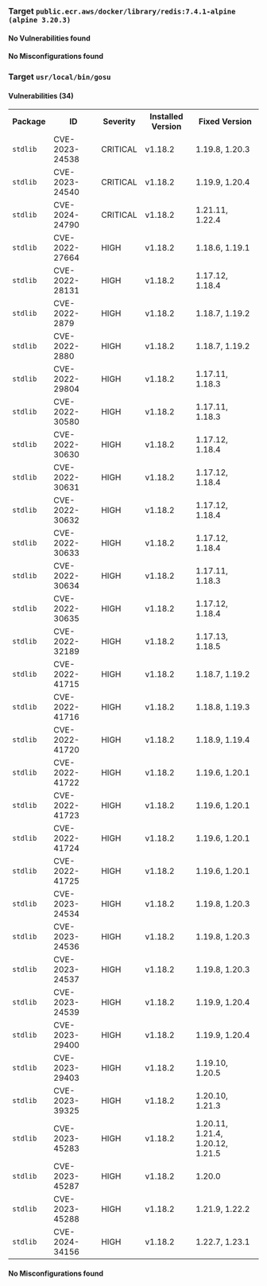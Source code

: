 
<h3>Target <code>public.ecr.aws/docker/library/redis:7.4.1-alpine (alpine 3.20.3)</code></h3>
<h4>No Vulnerabilities found</h4>
<h4>No Misconfigurations found</h4>
<h3>Target <code>usr/local/bin/gosu</code></h3>
<h4>Vulnerabilities (34)</h4>
<table>
    <tr>
        <th>Package</th>
        <th>ID</th>
        <th>Severity</th>
        <th>Installed Version</th>
        <th>Fixed Version</th>
    </tr>
    <tr>
        <td><code>stdlib</code></td>
        <td>CVE-2023-24538</td>
        <td>CRITICAL</td>
        <td>v1.18.2</td>
        <td>1.19.8, 1.20.3</td>
    </tr>
    <tr>
        <td><code>stdlib</code></td>
        <td>CVE-2023-24540</td>
        <td>CRITICAL</td>
        <td>v1.18.2</td>
        <td>1.19.9, 1.20.4</td>
    </tr>
    <tr>
        <td><code>stdlib</code></td>
        <td>CVE-2024-24790</td>
        <td>CRITICAL</td>
        <td>v1.18.2</td>
        <td>1.21.11, 1.22.4</td>
    </tr>
    <tr>
        <td><code>stdlib</code></td>
        <td>CVE-2022-27664</td>
        <td>HIGH</td>
        <td>v1.18.2</td>
        <td>1.18.6, 1.19.1</td>
    </tr>
    <tr>
        <td><code>stdlib</code></td>
        <td>CVE-2022-28131</td>
        <td>HIGH</td>
        <td>v1.18.2</td>
        <td>1.17.12, 1.18.4</td>
    </tr>
    <tr>
        <td><code>stdlib</code></td>
        <td>CVE-2022-2879</td>
        <td>HIGH</td>
        <td>v1.18.2</td>
        <td>1.18.7, 1.19.2</td>
    </tr>
    <tr>
        <td><code>stdlib</code></td>
        <td>CVE-2022-2880</td>
        <td>HIGH</td>
        <td>v1.18.2</td>
        <td>1.18.7, 1.19.2</td>
    </tr>
    <tr>
        <td><code>stdlib</code></td>
        <td>CVE-2022-29804</td>
        <td>HIGH</td>
        <td>v1.18.2</td>
        <td>1.17.11, 1.18.3</td>
    </tr>
    <tr>
        <td><code>stdlib</code></td>
        <td>CVE-2022-30580</td>
        <td>HIGH</td>
        <td>v1.18.2</td>
        <td>1.17.11, 1.18.3</td>
    </tr>
    <tr>
        <td><code>stdlib</code></td>
        <td>CVE-2022-30630</td>
        <td>HIGH</td>
        <td>v1.18.2</td>
        <td>1.17.12, 1.18.4</td>
    </tr>
    <tr>
        <td><code>stdlib</code></td>
        <td>CVE-2022-30631</td>
        <td>HIGH</td>
        <td>v1.18.2</td>
        <td>1.17.12, 1.18.4</td>
    </tr>
    <tr>
        <td><code>stdlib</code></td>
        <td>CVE-2022-30632</td>
        <td>HIGH</td>
        <td>v1.18.2</td>
        <td>1.17.12, 1.18.4</td>
    </tr>
    <tr>
        <td><code>stdlib</code></td>
        <td>CVE-2022-30633</td>
        <td>HIGH</td>
        <td>v1.18.2</td>
        <td>1.17.12, 1.18.4</td>
    </tr>
    <tr>
        <td><code>stdlib</code></td>
        <td>CVE-2022-30634</td>
        <td>HIGH</td>
        <td>v1.18.2</td>
        <td>1.17.11, 1.18.3</td>
    </tr>
    <tr>
        <td><code>stdlib</code></td>
        <td>CVE-2022-30635</td>
        <td>HIGH</td>
        <td>v1.18.2</td>
        <td>1.17.12, 1.18.4</td>
    </tr>
    <tr>
        <td><code>stdlib</code></td>
        <td>CVE-2022-32189</td>
        <td>HIGH</td>
        <td>v1.18.2</td>
        <td>1.17.13, 1.18.5</td>
    </tr>
    <tr>
        <td><code>stdlib</code></td>
        <td>CVE-2022-41715</td>
        <td>HIGH</td>
        <td>v1.18.2</td>
        <td>1.18.7, 1.19.2</td>
    </tr>
    <tr>
        <td><code>stdlib</code></td>
        <td>CVE-2022-41716</td>
        <td>HIGH</td>
        <td>v1.18.2</td>
        <td>1.18.8, 1.19.3</td>
    </tr>
    <tr>
        <td><code>stdlib</code></td>
        <td>CVE-2022-41720</td>
        <td>HIGH</td>
        <td>v1.18.2</td>
        <td>1.18.9, 1.19.4</td>
    </tr>
    <tr>
        <td><code>stdlib</code></td>
        <td>CVE-2022-41722</td>
        <td>HIGH</td>
        <td>v1.18.2</td>
        <td>1.19.6, 1.20.1</td>
    </tr>
    <tr>
        <td><code>stdlib</code></td>
        <td>CVE-2022-41723</td>
        <td>HIGH</td>
        <td>v1.18.2</td>
        <td>1.19.6, 1.20.1</td>
    </tr>
    <tr>
        <td><code>stdlib</code></td>
        <td>CVE-2022-41724</td>
        <td>HIGH</td>
        <td>v1.18.2</td>
        <td>1.19.6, 1.20.1</td>
    </tr>
    <tr>
        <td><code>stdlib</code></td>
        <td>CVE-2022-41725</td>
        <td>HIGH</td>
        <td>v1.18.2</td>
        <td>1.19.6, 1.20.1</td>
    </tr>
    <tr>
        <td><code>stdlib</code></td>
        <td>CVE-2023-24534</td>
        <td>HIGH</td>
        <td>v1.18.2</td>
        <td>1.19.8, 1.20.3</td>
    </tr>
    <tr>
        <td><code>stdlib</code></td>
        <td>CVE-2023-24536</td>
        <td>HIGH</td>
        <td>v1.18.2</td>
        <td>1.19.8, 1.20.3</td>
    </tr>
    <tr>
        <td><code>stdlib</code></td>
        <td>CVE-2023-24537</td>
        <td>HIGH</td>
        <td>v1.18.2</td>
        <td>1.19.8, 1.20.3</td>
    </tr>
    <tr>
        <td><code>stdlib</code></td>
        <td>CVE-2023-24539</td>
        <td>HIGH</td>
        <td>v1.18.2</td>
        <td>1.19.9, 1.20.4</td>
    </tr>
    <tr>
        <td><code>stdlib</code></td>
        <td>CVE-2023-29400</td>
        <td>HIGH</td>
        <td>v1.18.2</td>
        <td>1.19.9, 1.20.4</td>
    </tr>
    <tr>
        <td><code>stdlib</code></td>
        <td>CVE-2023-29403</td>
        <td>HIGH</td>
        <td>v1.18.2</td>
        <td>1.19.10, 1.20.5</td>
    </tr>
    <tr>
        <td><code>stdlib</code></td>
        <td>CVE-2023-39325</td>
        <td>HIGH</td>
        <td>v1.18.2</td>
        <td>1.20.10, 1.21.3</td>
    </tr>
    <tr>
        <td><code>stdlib</code></td>
        <td>CVE-2023-45283</td>
        <td>HIGH</td>
        <td>v1.18.2</td>
        <td>1.20.11, 1.21.4, 1.20.12, 1.21.5</td>
    </tr>
    <tr>
        <td><code>stdlib</code></td>
        <td>CVE-2023-45287</td>
        <td>HIGH</td>
        <td>v1.18.2</td>
        <td>1.20.0</td>
    </tr>
    <tr>
        <td><code>stdlib</code></td>
        <td>CVE-2023-45288</td>
        <td>HIGH</td>
        <td>v1.18.2</td>
        <td>1.21.9, 1.22.2</td>
    </tr>
    <tr>
        <td><code>stdlib</code></td>
        <td>CVE-2024-34156</td>
        <td>HIGH</td>
        <td>v1.18.2</td>
        <td>1.22.7, 1.23.1</td>
    </tr>
</table>
<h4>No Misconfigurations found</h4>
